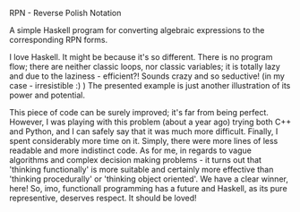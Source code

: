 RPN - Reverse Polish Notation

A simple Haskell program for converting algebraic expressions to the corresponding RPN forms.

I love Haskell. It might be because it's so different. There is no program flow; there are neither classic loops, nor classic variables; it is totally lazy and due to the laziness - efficient?! Sounds crazy and so seductive! (in my case - irresistible :) ) The presented example is just another illustration of its power and potential.

This piece of code can be surely  improved; it's far from being perfect. However, I was playing with this problem (about a year ago) trying both C++ and Python, and I can safely say that it was much more difficult. Finally, I spent considerably more time on it. Simply, there were more lines of less readable and more indistinct code. As for me, in regards to vague algorithms and complex decision making problems - it turns out that 'thinking functionally' is more suitable and certainly more effective than 'thinking procedurally' or 'thinking object oriented'. We have a clear winner, here! So, imo, functionall programming has a future and Haskell, as its pure representive, deserves respect. It should be loved!
